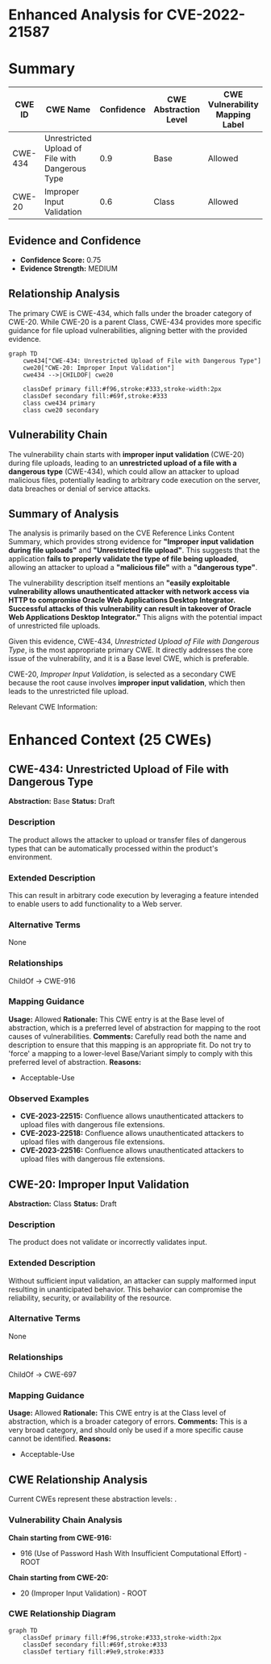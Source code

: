 # Enhanced Analysis for CVE-2022-21587

# Summary

| CWE ID | CWE Name | Confidence | CWE Abstraction Level | CWE Vulnerability Mapping Label | CWE-Vulnerability Mapping Notes |
|---|---|---|---|---|---|
| CWE-434 | Unrestricted Upload of File with Dangerous Type | 0.9 | Base | Allowed | Primary CWE |
| CWE-20 | Improper Input Validation | 0.6 | Class | Allowed | Secondary CWE |

## Evidence and Confidence

*   **Confidence Score:** 0.75
*   **Evidence Strength:** MEDIUM

## Relationship Analysis
The primary CWE is CWE-434, which falls under the broader category of CWE-20. While CWE-20 is a parent Class, CWE-434 provides more specific guidance for file upload vulnerabilities, aligning better with the provided evidence.

```mermaid
graph TD
    cwe434["CWE-434: Unrestricted Upload of File with Dangerous Type"]
    cwe20["CWE-20: Improper Input Validation"]
    cwe434 -->|CHILDOF| cwe20
    
    classDef primary fill:#f96,stroke:#333,stroke-width:2px
    classDef secondary fill:#69f,stroke:#333
    class cwe434 primary
    class cwe20 secondary
```

## Vulnerability Chain
The vulnerability chain starts with **improper input validation** (CWE-20) during file uploads, leading to an **unrestricted upload of a file with a dangerous type** (CWE-434), which could allow an attacker to upload malicious files, potentially leading to arbitrary code execution on the server, data breaches or denial of service attacks.

## Summary of Analysis
The analysis is primarily based on the CVE Reference Links Content Summary, which provides strong evidence for **"Improper input validation during file uploads"** and **"Unrestricted file upload"**. This suggests that the application **fails to properly validate the type of file being uploaded**, allowing an attacker to upload a **"malicious file"** with a **"dangerous type"**.

The vulnerability description itself mentions an **"easily exploitable vulnerability allows unauthenticated attacker with network access via HTTP to compromise Oracle Web Applications Desktop Integrator. Successful attacks of this vulnerability can result in takeover of Oracle Web Applications Desktop Integrator."** This aligns with the potential impact of unrestricted file uploads.

Given this evidence, CWE-434, *Unrestricted Upload of File with Dangerous Type*, is the most appropriate primary CWE. It directly addresses the core issue of the vulnerability, and it is a Base level CWE, which is preferable.

CWE-20, *Improper Input Validation*, is selected as a secondary CWE because the root cause involves **improper input validation**, which then leads to the unrestricted file upload.

Relevant CWE Information:

# Enhanced Context (25 CWEs)

## CWE-434: Unrestricted Upload of File with Dangerous Type
**Abstraction:** Base
**Status:** Draft

### Description
The product allows the attacker to upload or transfer files of dangerous types that can be automatically processed within the product's environment.

### Extended Description
This can result in arbitrary code execution by leveraging a feature intended to enable users to add functionality to a Web server.

### Alternative Terms
None

### Relationships
ChildOf -> CWE-916

### Mapping Guidance
**Usage:** Allowed
**Rationale:** This CWE entry is at the Base level of abstraction, which is a preferred level of abstraction for mapping to the root causes of vulnerabilities.
**Comments:** Carefully read both the name and description to ensure that this mapping is an appropriate fit. Do not try to 'force' a mapping to a lower-level Base/Variant simply to comply with this preferred level of abstraction.
**Reasons:**
- Acceptable-Use

### Observed Examples
- **CVE-2023-22515:** Confluence allows unauthenticated attackers to upload files with dangerous file extensions.
- **CVE-2023-22518:** Confluence allows unauthenticated attackers to upload files with dangerous file extensions.
- **CVE-2023-22516:** Confluence allows unauthenticated attackers to upload files with dangerous file extensions.

## CWE-20: Improper Input Validation
**Abstraction:** Class
**Status:** Draft

### Description
The product does not validate or incorrectly validates input.

### Extended Description
Without sufficient input validation, an attacker can supply malformed input resulting in unanticipated behavior. This behavior can compromise the reliability, security, or availability of the resource.

### Alternative Terms
None

### Relationships
ChildOf -> CWE-697

### Mapping Guidance
**Usage:** Allowed
**Rationale:** This CWE entry is at the Class level of abstraction, which is a broader category of errors.
**Comments:** This is a very broad category, and should only be used if a more specific cause cannot be identified.
**Reasons:**
- Acceptable-Use


## CWE Relationship Analysis

Current CWEs represent these abstraction levels: .


### Vulnerability Chain Analysis

**Chain starting from CWE-916:**
- 916 (Use of Password Hash With Insufficient Computational Effort) - ROOT


**Chain starting from CWE-20:**
- 20 (Improper Input Validation) - ROOT



### CWE Relationship Diagram

```mermaid
graph TD
    classDef primary fill:#f96,stroke:#333,stroke-width:2px
    classDef secondary fill:#69f,stroke:#333
    classDef tertiary fill:#9e9,stroke:#333
```